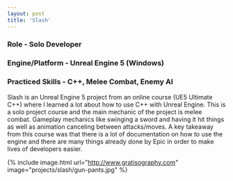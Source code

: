 ```yaml
---
layout: post
title: 'Slash'
---
```


### Role - Solo Developer
### Engine/Platform - Unreal Engine 5 (Windows)
### Practiced Skills - C++, Melee Combat, Enemy AI

Slash is an Unreal Engine 5 project from an online course (UE5 Ultimate C++) where I learned a lot about how to use C++ with Unreal Engine. This is a solo project course and the main mechanic of the project is melee combat. Gameplay mechanics like swinging a sword and having it hit things as well as animation canceling between attacks/moves. A key takeaway from this course was that there is a lot of documentation on how to use the engine and there are many things already done by Epic in order to make lives of developers easier.

{% include image.html url="http://www.gratisography.com" image="projects/slash/gun-pants.jpg" %}
